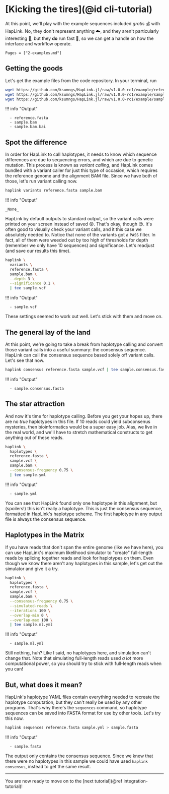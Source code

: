 # [Kicking the tires](@id cli-tutorial)

At this point, we'll play with the example sequences included _gratis_ 💰 with
HapLink. No, they don't represent anything ☁️, and they aren't particularly
interesting 🥱, but they **do** run fast 🏇, so we can get a handle on how the
interface and workflow operate.

```@contents
Pages = ["2-examples.md"]
```

## Getting the goods

Let's get the example files from the code repository. In your terminal, run

```bash
wget https://github.com/ksumngs/HapLink.jl/raw/v1.0.0-rc1/example/reference.fasta
wget https://github.com/ksumngs/HapLink.jl/raw/v1.0.0-rc1/example/sample.bam
wget https://github.com/ksumngs/HapLink.jl/raw/v1.0.0-rc1/example/sample.bam.bai
```

!!! info "Output"
    
      - reference.fasta
      - sample.bam
      - sample.bam.bai

## Spot the difference

In order for HapLink to call haplotypes, it needs to know which sequence
differences are due to sequencing errors, and which are due to genetic mutation.
This process is known as _variant calling_, and HapLink comes bundled with a
variant caller for just this type of occasion, which requires the reference
genome and the alignment BAM file. Since we have both of those, let's run
variant calling now.

```bash
haplink variants reference.fasta sample.bam
```

!!! info "Output"
    
    _None_

HapLink by default outputs to standard output, so the variant calls were printed
on your screen instead of saved 😡. That's okay, though 😌. It's often good to
visually check your variant calls, and it this case we absolutely needed to.
Notice that none of the variants got a `PASS` filter. In fact, all of them were
weeded out by too high of thresholds for depth (remember we only have 10
sequences) and significance. Let's readjust (and save our results this time).

```bash
haplink \
  variants \
  reference.fasta \
  sample.bam \
  --depth 3 \
  --significance 0.1 \
  | tee sample.vcf
```

!!! info "Output"
    
      - sample.vcf

These settings seemed to work out well. Let's stick with them and move on.

## The general lay of the land

At this point, we're going to take a break from haplotype calling and convert
those variant calls into a useful summary: the consensus sequence. HapLink can
call the consensus sequence based solely off variant calls. Let's see that now.

```bash
haplink consensus reference.fasta sample.vcf | tee sample.consensus.fasta
```

!!! info "Output"
    
      - sample.consensus.fasta

## The star attraction

And now it's time for haplotype calling. Before you get your hopes up, there are
no _true_ haplotypes in this file. If 10 reads could yield subconsenus
mysteries, then bioinformatics would be a super easy job. Alas, we live in the
real world, and we'll have to stretch mathematical constructs to get anything
out of these reads.

```bash
haplink \
  haplotypes \
  reference.fasta \
  sample.vcf \
  sample.bam \
  --consensus-frequency 0.75 \
  | tee sample.yml
```

!!! info "Output"
    
      - sample.yml

You can see that HapLink found only one haplotype in this alignment, but
(spoilers!) this isn't really a haplotype. This is just the consensus sequence,
formatted in HapLink's haplotype scheme. The first haplotype in any output file
is always the consensus sequence.

## Haplotypes in the Matrix

If you have reads that don't span the entire genome (like we have here), you can
use HapLink's maximum likelihood simulator to "create" full-length reads by
splicing together reads and look for haplotypes on them. Even though we know
there aren't any haplotypes in this sample, let's get out the simulator and give
it a try.

```bash
haplink \
  haplotypes \
  reference.fasta \
  sample.vcf \
  sample.bam \
  --consensus-frequency 0.75 \
  --simulated-reads \
  --iterations 100 \
  --overlap-min 0 \
  --overlap-max 100 \
  | tee sample.ml.yml
```

!!! info "Output"
    
      - sample.ml.yml

Still nothing, huh? Like I said, no haplotypes here, and simulation can't change
that. Note that simulating full-length reads used _a lot_ more computational
power, so you should try to stick with full-length reads when you can!

## But, what does it mean?

HapLink's haplotype YAML files contain everything needed to recreate the
haplotype computation, but they can't really be used by any other programs.
That's why there's the `sequences` command, so haplotype sequences can be saved
into FASTA format for use by other tools. Let's try this now.

```bash
haplink sequences reference.fasta sample.yml > sample.fasta
```

!!! info "Output"
    
      - sample.fasta

The output only contains the consensus sequence. Since we knew that there were
no haplotypes in this sample we could have used `haplink consensus`, instead to
get the same result.

* * *

You are now ready to move on to the [next tutorial](@ref integration-tutorial)!

